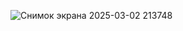 ![Снимок экрана 2025-03-02 213748](https://github.com/user-attachments/assets/11398fc7-1adb-4644-82fd-2b0da48730a4)
